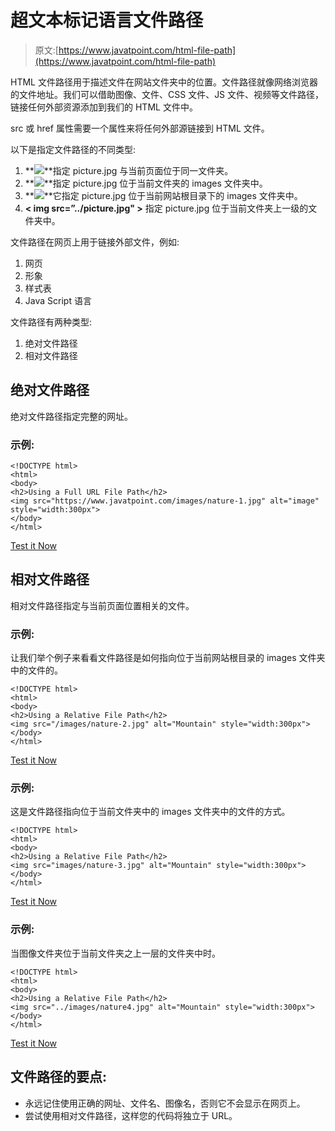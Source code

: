 # 超文本标记语言文件路径

> 原文:[https://www.javatpoint.com/html-file-path](https://www.javatpoint.com/html-file-path)

HTML 文件路径用于描述文件在网站文件夹中的位置。文件路径就像网络浏览器的文件地址。我们可以借助图像、文件、CSS 文件、JS 文件、视频等文件路径，链接任何外部资源添加到我们的 HTML 文件中。

src 或 href 属性需要一个属性来将任何外部源链接到 HTML 文件。

以下是指定文件路径的不同类型:

1.  **<img src = " picture . jpg ">**指定 picture.jpg 与当前页面位于同一文件夹。
2.  **<img src = " images/picture . jpg ">**指定 picture.jpg 位于当前文件夹的 images 文件夹中。
3.  **<img src = "/images/picture . jpg ">**它指定 picture.jpg 位于当前网站根目录下的 images 文件夹中。
4.  **< img src=”../picture.jpg" >** 指定 picture.jpg 位于当前文件夹上一级的文件夹中。

文件路径在网页上用于链接外部文件，例如:

1.  网页
2.  形象
3.  样式表
4.  Java Script 语言

文件路径有两种类型:

1.  绝对文件路径
2.  相对文件路径

## 绝对文件路径

绝对文件路径指定完整的网址。

### 示例:

```
<!DOCTYPE html>
<html>
<body>
<h2>Using a Full URL File Path</h2>
<img src="https://www.javatpoint.com/images/nature-1.jpg" alt="image" style="width:300px">
</body>
</html>

```

[Test it Now](https://www.javatpoint.com/oprweb/test.jsp?filename=htmlfilepath)

## 相对文件路径

相对文件路径指定与当前页面位置相关的文件。

### 示例:

让我们举个例子来看看文件路径是如何指向位于当前网站根目录的 images 文件夹中的文件的。

```
<!DOCTYPE html>
<html>
<body>
<h2>Using a Relative File Path</h2>
<img src="/images/nature-2.jpg" alt="Mountain" style="width:300px">
</body>
</html>

```

[Test it Now](https://www.javatpoint.com/oprweb/test.jsp?filename=htmlfilepath2)

### 示例:

这是文件路径指向位于当前文件夹中的 images 文件夹中的文件的方式。

```
<!DOCTYPE html>
<html>
<body>
<h2>Using a Relative File Path</h2>
<img src="images/nature-3.jpg" alt="Mountain" style="width:300px">
</body>
</html>

```

[Test it Now](https://www.javatpoint.com/oprweb/test.jsp?filename=htmlfilepath3)

### 示例:

当图像文件夹位于当前文件夹之上一层的文件夹中时。

```
<!DOCTYPE html>
<html>
<body>
<h2>Using a Relative File Path</h2>
<img src="../images/nature4.jpg" alt="Mountain" style="width:300px">
</body>
</html>

```

[Test it Now](https://www.javatpoint.com/oprweb/test.jsp?filename=htmlfilepath4)

## 文件路径的要点:

*   永远记住使用正确的网址、文件名、图像名，否则它不会显示在网页上。
*   尝试使用相对文件路径，这样您的代码将独立于 URL。